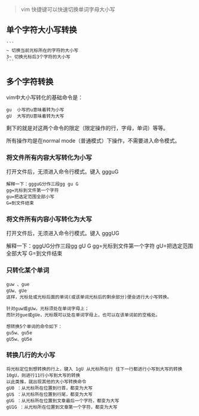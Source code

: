 > vim 快捷键可以快速切换单词字母大小写

## 单个字符大小写转换

    ```
    ~ 切换当前光标所在的字符的大小写
    3~ 切换光标后3个字符的大小写
    ```

## 多个字符转换

vim中大小写转化的基础命令是：
```
gu	小写的u意味着转为小写
gU	大写的U意味着转为大写
```

剩下的就是对这两个命令的限定（限定操作的行，字母，单词）等等。

所有操作均是在normal mode（普通模式）下操作，不需要进入命令模式。

### 将文件所有内容大写转化为小写

打开文件后，无须进入命令行模式。键入 ggguG

    解释一下：ggguG分作三段gg gu G 
    gg=光标到文件第一个字符 
    gu=把选定范围全部小写 
    G=到文件结束

### 将文件所有内容小写转化为大写
打开文件后，无须进入命令行模式。键入 gggUG

解释一下：gggUG分作三段gg gU G 
gg=光标到文件第一个字符 
gU=把选定范围全部大写 
G=到文件结束

### 只转化某个单词

    guw 、gue 
    gUw、gUe 
    这样，光标处或光标后面的单词(或该单词光标后的剩余部分)便会进行大小写转换。

    针对guw或gUw，光标须处在单词字母上； 
    而针对gue或gUe，光标既可以处在单词字母上，也可以在该单词前的空格处。

    想转换5个单词的命令如下： 
    gu5w、gu5e 
    gU5w、gU5e

### 转换几行的大小写

    将光标定位到想转换的行上，键入 1gU 从光标所在行 往下一行都进行小写到大写的转换 
    10gU，则进行11行小写到大写的转换 
    以此类推，就出现其他的大小写转换命令 
    gU0 ：从光标所在位置到行首，都变为大写 
    gU$ ：从光标所在位置到行尾，都变为大写 
    gUG ：从光标所在位置到文章最后一个字符，都变为大写 
    gU1G ：从光标所在位置到文章第一个字符，都变为大写

